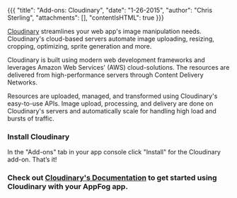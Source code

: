{{{
  "title": "Add-ons: Cloudinary",
  "date": "1-26-2015",
  "author": "Chris Sterling",
  "attachments": [],
  "contentIsHTML": true
}}}

<p><a href="http://cloudinary.com/" target="_blank">Cloudinary</a> streamlines your web app's image manipulation needs. Cloudinary's cloud-based servers automate image uploading, resizing, cropping, optimizing, sprite generation and more.</p>
<p>Cloudinary is built using modern web development frameworks and leverages Amazon Web Services' (AWS) cloud-solutions. The resources are delivered from high-performance servers through Content Delivery Networks.</p>
<p>Resources are uploaded, managed, and transformed using Cloudinary's easy-to-use APIs. Image upload, processing, and delivery are done on Cloudinary's servers and automatically scale for handling high load and bursts of traffic.</p>
<h3>Install Cloudinary</h3>
<p>In the "Add-ons" tab in your app console click "Install" for the Cloudinary add-on. That’s it!</p>
<h3>Check out <a href="http://cloudinary.com/documentation/appfog_integration" target="_blank">Cloudinary's Documentation</a> to get started using Cloudinary with your AppFog app.</h3>
